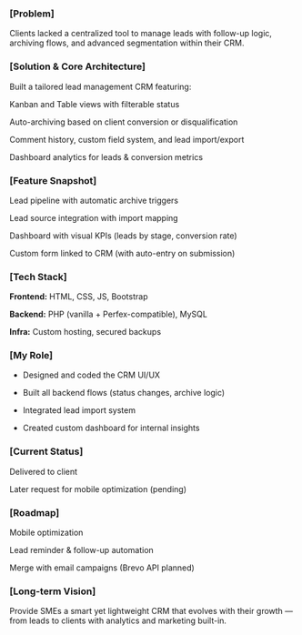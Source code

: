 ### [Problem]
Clients lacked a centralized tool to manage leads with follow-up logic, archiving flows, and advanced segmentation within their CRM.

### [Solution & Core Architecture]
Built a tailored lead management CRM featuring:

Kanban and Table views with filterable status

Auto-archiving based on client conversion or disqualification

Comment history, custom field system, and lead import/export

Dashboard analytics for leads & conversion metrics

### [Feature Snapshot]
Lead pipeline with automatic archive triggers

Lead source integration with import mapping

Dashboard with visual KPIs (leads by stage, conversion rate)

Custom form linked to CRM (with auto-entry on submission)

### [Tech Stack]
**Frontend:**
HTML, CSS, JS, Bootstrap

**Backend:**
PHP (vanilla + Perfex-compatible), MySQL

**Infra:**
Custom hosting, secured backups

### [My Role]
- Designed and coded the CRM UI/UX

- Built all backend flows (status changes, archive logic)

- Integrated lead import system

- Created custom dashboard for internal insights

### [Current Status]
Delivered to client

Later request for mobile optimization (pending)

### [Roadmap]
Mobile optimization

Lead reminder & follow-up automation

Merge with email campaigns (Brevo API planned)

### [Long-term Vision]
Provide SMEs a smart yet lightweight CRM that evolves with their growth — from leads to clients with analytics and marketing built-in.

